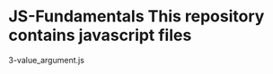 # JS-Fundamentals    This repository contains javascript files
3 - v a l u e _ a r g u m e n t . j s  
 